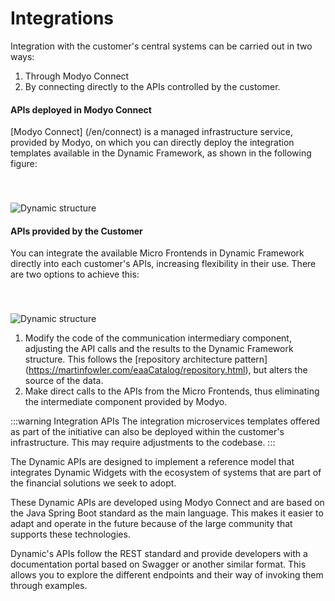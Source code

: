 # Integrations

Integration with the customer's central systems can be carried out in two ways:

1. Through Modyo Connect
2. By connecting directly to the APIs controlled by the customer.


#### APIs deployed in Modyo Connect

[Modyo Connect] (/en/connect) is a managed infrastructure service, provided by Modyo, on which you can directly deploy the integration templates available in the Dynamic Framework, as shown in the following figure:

<img src="/assets/img/dynamic/dynamic_architecture.png" alt="Dynamic structure" style="margin-top: 40px; max-width: 700px;" />

#### APIs provided by the Customer

You can integrate the available Micro Frontends in Dynamic Framework directly into each customer's APIs, increasing flexibility in their use. There are two options to achieve this:

<img src="/assets/img/dynamic/dynamic_architecture2.png" alt="Dynamic structure" style="margin-top: 40px; max-width: 700px;" />

1. Modify the code of the communication intermediary component, adjusting the API calls and the results to the Dynamic Framework structure. This follows the [repository architecture pattern] (https://martinfowler.com/eaaCatalog/repository.html), but alters the source of the data.
2. Make direct calls to the APIs from the Micro Frontends, thus eliminating the intermediate component provided by Modyo.

:::warning Integration APIs
The integration microservices templates offered as part of the initiative can also be deployed within the customer's infrastructure. This may require adjustments to the codebase.
:::

The Dynamic APIs are designed to implement a reference model that integrates Dynamic Widgets with the ecosystem of systems that are part of the financial solutions we seek to adopt.

These Dynamic APIs are developed using Modyo Connect and are based on the Java Spring Boot standard as the main language. This makes it easier to adapt and operate in the future because of the large community that supports these technologies.

Dynamic's APIs follow the REST standard and provide developers with a documentation portal based on Swagger or another similar format. This allows you to explore the different endpoints and their way of invoking them through examples.